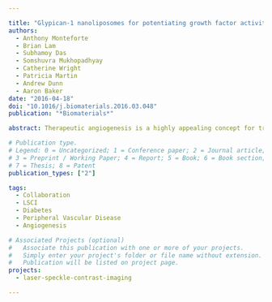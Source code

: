 ```yaml
---

title: "Glypican-1 nanoliposomes for potentiating growth factor activity in therapeutic angiogenesis"
authors:
  - Anthony Monteforte
  - Brian Lam
  - Subhamoy Das
  - Somshuvra Mukhopadhyay
  - Catherine Wright
  - Patricia Martin
  - Andrew Dunn
  - Aaron Baker
date: "2016-04-18"
doi: "10.1016/j.biomaterials.2016.03.048"
publication: "*Biomaterials*"

abstract: Therapeutic angiogenesis is a highly appealing concept for treating tissues that become ischemic due to vascular disease. A major barrier to the clinical translation of angiogenic therapies is that the patients that are in the greatest need of these treatments often have long term disease states and co-morbidities, such as diabetes and obesity, that make them resistant to angiogenic stimuli. In this study, we identified that human patients with type 2 diabetes have reduced levels of glypican-1 in the blood vessels of their skin. The lack of this key co-receptor in the tissue may make the application of exogenous angiogenic growth factors or cell therapies ineffective. We created a novel therapeutic enhancer for growth factor activity consisting of glypican-1 delivered in a nanoliposomal carrier (a "glypisome"). Here, we demonstrate that glypisomes enhance FGF-2 mediated endothelial cell proliferation, migration and tube formation. In addition, glypisomes enhance FGF-2 trafficking by increasing both uptake and endosomal processing. We encapsulated FGF-2 or FGF-2 with glypisomes in alginate beads and used these to deliver localized growth factor therapy in a murine hind limb ischemia model. Co-delivery of glypisomes with FGF-2 markedly increased the recovery of perfusion and vessel formation in ischemic hind limbs of wild type and diabetic mice in comparison to mice treated with FGF-2 alone. Together, our findings support that glypisomes are effective means for enhancing growth factor activity and may improve the response to local angiogenic growth factor therapies for ischemia.

# Publication type.
# Legend: 0 = Uncategorized; 1 = Conference paper; 2 = Journal article;
# 3 = Preprint / Working Paper; 4 = Report; 5 = Book; 6 = Book section;
# 7 = Thesis; 8 = Patent
publication_types: ["2"]

tags:
  - Collaboration
  - LSCI
  - Diabetes
  - Peripheral Vascular Disease
  - Angiogenesis

# Associated Projects (optional)
#   Associate this publication with one or more of your projects.
#   Simply enter your project's folder or file name without extension.
#   Publication will be listed on project page.
projects:
  - laser-speckle-contrast-imaging

---
```

